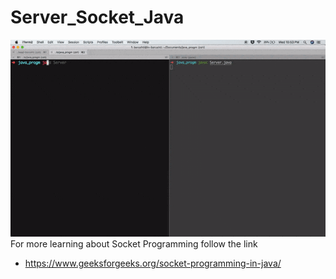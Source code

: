 # Server_Socket_Java

<img src="https://github.com/bsrushti/Server_Socket_Java/blob/master/media/server-socket.gif" alt="server-socket" title="DEMO">
 For more learning about Socket Programming follow the link

  * https://www.geeksforgeeks.org/socket-programming-in-java/
